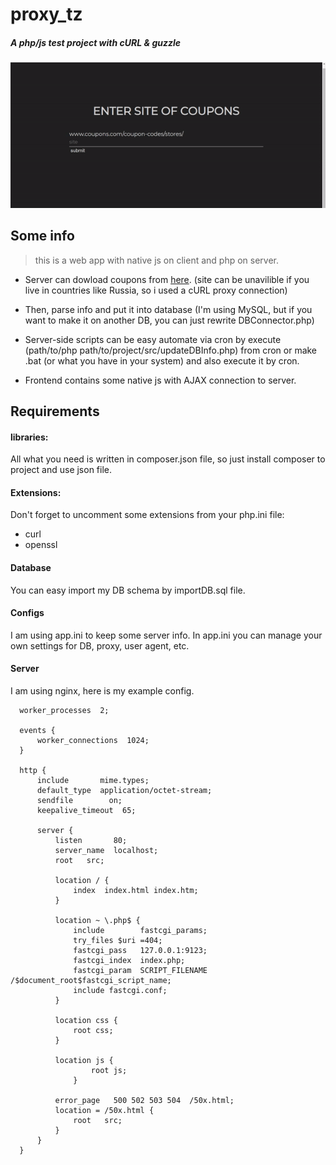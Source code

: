 # proxy_tz
##### A php/js test project with cURL & guzzle 

![presentation.gif](https://github.com/GooseGame/proxy_tz/blob/master/presentation.gif)

## Some info
> this is a web app with native js on client and php on server.
* Server can dowload coupons from [here](coupons.com).
(site can be unavilible if you live in countries like Russia, so i used a cURL proxy connection)
* Then, parse info and put it into database (I'm using MySQL, but if you want to make it on another DB, you can just rewrite DBConnector.php)
* Server-side scripts can be easy automate via cron by execute (path/to/php path/to/project/src/updateDBInfo.php) from cron or make .bat (or what you have in your system) and also execute it by cron.

* Frontend contains some native js with AJAX connection to server.

## Requirements
#### libraries:
All what you need is written in composer.json file, so just install composer to project and use json file.

#### Extensions:
Don't forget to uncomment some extensions from your php.ini file:
* curl
* openssl

#### Database
You can easy import my DB schema by importDB.sql file.

#### Configs
I am using app.ini to keep some server info. In app.ini you can manage your own settings for DB, proxy, user agent, etc.

#### Server
I am using nginx, here is my example config.

```
  worker_processes  2;

  events {
      worker_connections  1024;
  }

  http {
      include       mime.types;
      default_type  application/octet-stream;
      sendfile        on;
      keepalive_timeout  65;

      server {
          listen       80;
          server_name  localhost;
          root   src;

          location / {
              index  index.html index.htm;
          }

          location ~ \.php$ {
              include        fastcgi_params;
              try_files $uri =404;
              fastcgi_pass   127.0.0.1:9123;
              fastcgi_index  index.php;
              fastcgi_param  SCRIPT_FILENAME  /$document_root$fastcgi_script_name;
              include fastcgi.conf;
          }

          location css {
              root css;
          }

          location js {
                  root js;
              }

          error_page   500 502 503 504  /50x.html;
          location = /50x.html {
              root   src;
          }
      }
  }
```  
